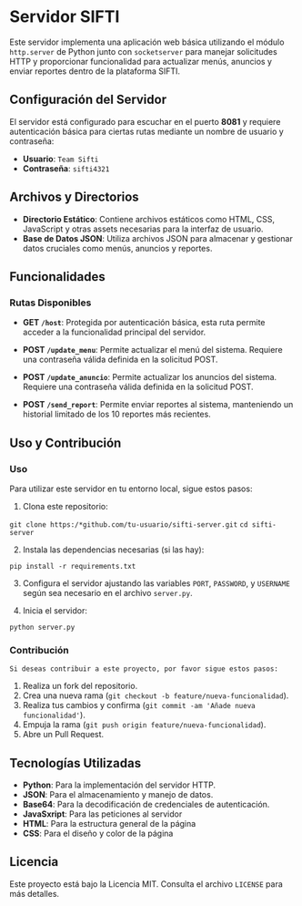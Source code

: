 # Servidor SIFTI

Este servidor implementa una aplicación web básica utilizando el módulo `http.server` de Python junto con `socketserver` para manejar solicitudes HTTP y proporcionar funcionalidad para actualizar menús, anuncios y enviar reportes dentro de la plataforma SIFTI.

## Configuración del Servidor

El servidor está configurado para escuchar en el puerto **8081** y requiere autenticación básica para ciertas rutas mediante un nombre de usuario y contraseña:

- **Usuario**: `Team Sifti`
- **Contraseña**: `sifti4321`

## Archivos y Directorios

- **Directorio Estático**: Contiene archivos estáticos como HTML, CSS, JavaScript y otras assets necesarias para la interfaz de usuario.
- **Base de Datos JSON**: Utiliza archivos JSON para almacenar y gestionar datos cruciales como menús, anuncios y reportes.

## Funcionalidades

### Rutas Disponibles

- **GET `/host`**: Protegida por autenticación básica, esta ruta permite acceder a la funcionalidad principal del servidor.
  
- **POST `/update_menu`**: Permite actualizar el menú del sistema. Requiere una contraseña válida definida en la solicitud POST.

- **POST `/update_anuncio`**: Permite actualizar los anuncios del sistema. Requiere una contraseña válida definida en la solicitud POST.

- **POST `/send_report`**: Permite enviar reportes al sistema, manteniendo un historial limitado de los 10 reportes más recientes.

## Uso y Contribución

### Uso

Para utilizar este servidor en tu entorno local, sigue estos pasos:

1. Clona este repositorio:

`git clone https:/*github.com/tu-usuario/sifti-server.git`
`cd sifti-server`

2. Instala las dependencias necesarias (si las hay):

`pip install -r requirements.txt`

3. Configura el servidor ajustando las variables `PORT`, `PASSWORD`, y `USERNAME` según sea necesario en el archivo `server.py`.

4. Inicia el servidor:

`python server.py`


### Contribución

`Si deseas contribuir a este proyecto, por favor sigue estos pasos:`

1. Realiza un fork del repositorio.
2. Crea una nueva rama (`git checkout -b feature/nueva-funcionalidad`).
3. Realiza tus cambios y confirma (`git commit -am 'Añade nueva funcionalidad'`).
4. Empuja la rama (`git push origin feature/nueva-funcionalidad`).
5. Abre un Pull Request.

## Tecnologías Utilizadas

- **Python**: Para la implementación del servidor HTTP.
- **JSON**: Para el almacenamiento y manejo de datos.
- **Base64**: Para la decodificación de credenciales de autenticación.
- **JavaSxript**: Para las peticiones al servidor
- **HTML**: Para la estructura general de la página
- **CSS**: Para el diseño y color de la página
## Licencia

Este proyecto está bajo la Licencia MIT. Consulta el archivo `LICENSE` para más detalles.